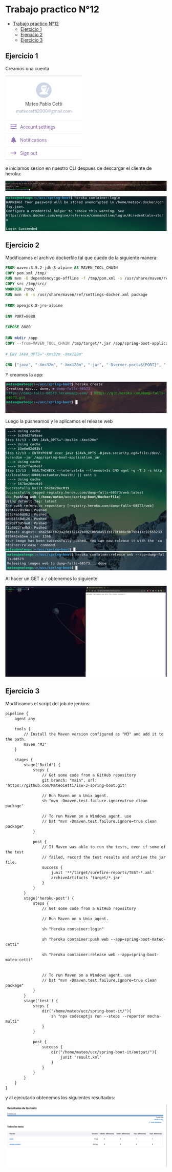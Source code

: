 # Trabajo practico N°12

- [Trabajo practico N°12](#trabajo-practico-n12)
  - [Ejercicio 1](#ejercicio-1)
  - [Ejercicio 2](#ejercicio-2)
  - [Ejercicio 3](#ejercicio-3)

## Ejercicio 1

Creamos una cuenta

![](img/account.png)

e iniciamos sesion en nuestro CLI despues de descargar el cliente de heroku:

![](img/cli_login.png)

![](img/container_login.png)

## Ejercicio 2

Modificamos el archivo dockerfile tal que quede de la siguiente manera:

```Dockerfile
FROM maven:3.5.2-jdk-8-alpine AS MAVEN_TOOL_CHAIN
COPY pom.xml /tmp/
RUN mvn -B dependency:go-offline -f /tmp/pom.xml -s /usr/share/maven/ref/settings-docker.xml
COPY src /tmp/src/
WORKDIR /tmp/
RUN mvn -B -s /usr/share/maven/ref/settings-docker.xml package

FROM openjdk:8-jre-alpine

ENV PORT=8080

EXPOSE 8080

RUN mkdir /app
COPY --from=MAVEN_TOOL_CHAIN /tmp/target/*.jar /app/spring-boot-application.jar

# ENV JAVA_OPTS="-Xms32m -Xmx128m"

CMD ["java", "-Xms32m", "-Xmx128m", "-jar", "-Dserver.port=${PORT}", "-Djava.security.egd=file:/dev/./urandom", "/app/spring-boot-application.jar"]
```

Y creamos la app:

![](img/create.png)

Luego la pusheamos y le aplicamos el release web

![](img/push.png)
![](img/release.png)

Al hacer un GET a `/` obtenemos lo siguiente:

![](img/released.png)

## Ejercicio 3

Modificamos el script del job de jenkins:

```
pipeline {
    agent any

    tools {
        // Install the Maven version configured as "M3" and add it to the path.
        maven "M3"
    }

    stages {
        stage('Build') {
            steps {
                // Get some code from a GitHub repository
                git branch: "main", url: 'https://github.com/MateoCetti/isw-3-spring-boot.git'

                // Run Maven on a Unix agent.
                sh "mvn -Dmaven.test.failure.ignore=true clean package"

                // To run Maven on a Windows agent, use
                // bat "mvn -Dmaven.test.failure.ignore=true clean package"
            }

            post {
                // If Maven was able to run the tests, even if some of the test
                // failed, record the test results and archive the jar file.
                success {
                    junit '**/target/surefire-reports/TEST-*.xml'
                    archiveArtifacts 'target/*.jar'
                }
            }
        }
        stage('heroku-post') {
            steps {
                // Get some code from a GitHub repository

                // Run Maven on a Unix agent.
                
                sh "heroku container:login"
                
                sh "heroku container:push web --app=spring-boot-mateo-cetti"
                
                sh "heroku container:release web --app=spring-boot-mateo-cetti"
                

                // To run Maven on a Windows agent, use
                // bat "mvn -Dmaven.test.failure.ignore=true clean package"
            }
        }
        stage('test') {
            steps {
                dir("/home/mateo/ucc/spring-boot-it/"){
                    sh "npx codeceptjs run --steps --reporter mocha-multi"   
                }
            }

            post {
                success {
                    dir("/home/mateo/ucc/spring-boot-it/output/"){
                        junit 'result.xml'
                    }
                }
            }
        }
    }
}
```


y al ejecutarlo obtenemos los siguientes resultados:

![](img/test_result.png)